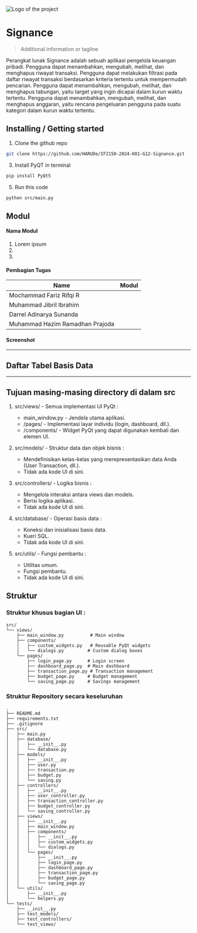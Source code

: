 ![Logo of the project](https://raw.githubusercontent.com/jehna/readme-best-practices/master/sample-logo.png)

# Signance
> Additional information or tagline

Perangkat lunak Signance adalah sebuah aplikasi pengelola keuangan pribadi. Pengguna dapat menambahkan, mengubah, melihat, dan menghapus riwayat transaksi. Pengguna dapat melakukan filtrasi pada daftar riwayat transaksi berdasarkan kriteria tertentu untuk mempermudah pencarian. Pengguna dapat menambahkan, mengubah, melihat, dan menghapus tabungan, yaitu target  yang ingin dicapai dalam kurun waktu tertentu. Pengguna dapat menambahkan, mengubah, melihat, dan menghapus anggaran, yaitu rencana pengeluaran pengguna pada suatu kategori dalam kurun waktu tertentu.

## Installing / Getting started

1. Clone the github repo
```sh
git clone https://github.com/HARUDe/IF2150-2024-K01-G12-Signance.git
```
3. Install PyQT in terminal
```sh
pip install PyQt5
```
5. Run this code 
```sh
python src/main.py
```

## Modul

#### Nama Modul
1. Lorem ipsum
2.
3.

#### Pembagian Tugas
| Name                               |   Modul    |
|------------------------------------|------------|
|       Mochammad Fariz Rifqi R      |  |
|       Muhammad Jibril Ibrahim      |  |
|       Darrel Adinarya Sunanda      |  |
|   Muhammad Hazim Ramadhan Prajoda  |  |

#### Screenshot

-----

## Daftar Tabel Basis Data

-----

## Tujuan masing-masing directory di dalam src

1. src/views/ - Semua implementasi UI PyQt :
    - main_window.py - Jendela utama aplikasi.
    - /pages/ - Implementasi layar individu (login, dashboard, dll.).
    - /components/ - Widget PyQt yang dapat digunakan kembali dan elemen UI. 
    
2. src/models/ - Struktur data dan objek bisnis :
    - Mendefinisikan kelas-kelas yang merepresentasikan data Anda (User Transaction, dll.).
    - Tidak ada kode UI di sini.

3. src/controllers/ - Logika bisnis :
    - Mengelola interaksi antara views dan models.
    - Berisi logika aplikasi.
    - Tidak ada kode UI di sini.

4. src/database/ - Operasi basis data :
    - Koneksi dan inisialisasi basis data.
    - Kueri SQL.
    - Tidak ada kode UI di sini.

5. src/utils/ - Fungsi pembantu :
    - Utilitas umum.
    - Fungsi pembantu.
    - Tidak ada kode UI di sini.

## Struktur 
### Struktur khusus bagian UI :
```
src/
└── views/
    ├── main_window.py          # Main window 
    ├── components/
    │   ├── custom_widgets.py   # Reusable PyQt widgets
    │   └── dialogs.py         # Custom dialog boxes
    └── pages/
        ├── login_page.py      # Login screen
        ├── dashboard_page.py  # Main dashboard
        ├── transaction_page.py # Transaction management
        ├── budget_page.py     # Budget management
        └── saving_page.py     # Savings management
```
### Struktur Repository secara keseluruhan

```
.
├── README.md
├── requirements.txt
├── .gitignore
├── src/
│   ├── main.py
│   ├── database/
│   │   ├── __init__.py
│   │   └── database.py
│   ├── models/
│   │   ├── __init__.py
│   │   ├── user.py
│   │   ├── transaction.py
│   │   ├── budget.py
│   │   └── saving.py
│   ├── controllers/
│   │   ├── __init__.py
│   │   ├── user_controller.py
│   │   ├── transaction_controller.py
│   │   ├── budget_controller.py
│   │   └── saving_controller.py
│   ├── views/
│   │   ├── __init__.py
│   │   ├── main_window.py
│   │   ├── components/
│   │   │   ├── __init__.py
│   │   │   ├── custom_widgets.py
│   │   │   └── dialogs.py
│   │   └── pages/
│   │       ├── __init__.py
│   │       ├── login_page.py
│   │       ├── dashboard_page.py
│   │       ├── transaction_page.py
│   │       ├── budget_page.py
│   │       └── saving_page.py
│   └── utils/
│       ├── __init__.py
│       └── helpers.py
└── tests/
    ├── __init__.py
    ├── test_models/
    ├── test_controllers/
    └── test_views/
```